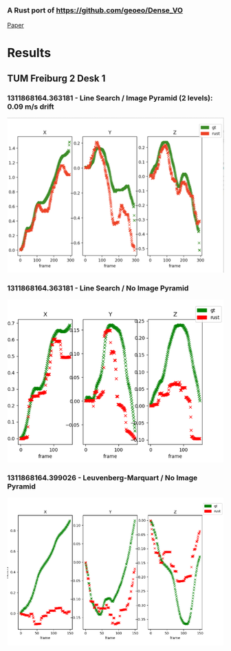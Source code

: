 ### A Rust port of https://github.com/geoeo/Dense_VO

[Paper](https://ieeexplore.ieee.org/document/6631104/)


# Results
## TUM Freiburg 2 Desk 1
### 1311868164.363181 - Line Search / Image Pyramid (2 levels): 0.09 m/s drift
![image_pyramid](docs/363_300_2_levels_10_5_off_001_0000001.png)
### 1311868164.363181 - Line Search / No Image Pyramid
![image_pyramid](docs/f2d2__0.9_005_363181.png)
### 1311868164.399026 - Leuvenberg-Marquart / No Image Pyramid
![results_lm](docs/f2d1_1311868174_699578.png)
